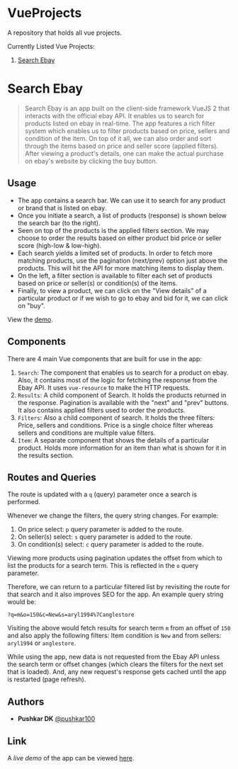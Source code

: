 # VueProjects

A repository that holds all vue projects.

Currently Listed Vue Projects:
1. [Search Ebay](#search-ebay)

# Search Ebay

> Search Ebay is an app built on the client-side framework VueJS 2 that interacts with the official ebay API. It enables us to search for products listed on ebay in real-time. The app features a rich filter system which enables us to filter products based on price, sellers and condition of the item. On top of it all, we can also order and sort through the items based on price and seller score (applied filters). After viewing a product's details, one can make the actual purchase on ebay's website by clicking the buy button. 

## Usage

- The app contains a search bar. We can use it to search for any product or brand that is listed on ebay.
- Once you initiate a search, a list of products (response) is shown below the search bar (to the right).
- Seen on top of the products is the applied filters section. We may choose to order the results based on either product bid price or seller score (high-low & low-high).
- Each search yields a limited set of products. In order to fetch more matching products, use the pagination (next/prev) option just above the products. This will hit the API for more matching items to display them.
- On the left, a filter section is available to filter each set of products based on price or seller(s) or condition(s) of the items.
- Finally, to view a product, we can click on the "View details" of a particular product or if we wish to go to ebay and bid for it, we can click on "buy".



View the [demo](http://pushkardk.com/searchebay/).

## Components

There are 4 main Vue components that are built for use in the app:

1. `Search`: The component that enables us to search for a product on ebay. Also, it contains most of the logic for fetching the response from the Ebay API. It uses `vue-resource` to make the HTTP requests.
2. `Results`: A child component of Search. It holds the products returned in the response. Pagination is available with the "next" and "prev" buttons. It also contains applied filters used to order the products.
3. `Filters`: Also a child component of search. It holds the three filters: Price, sellers and conditions. Price is a single choice filter whereas sellers and conditions are multiple value filters.
4. `Item`: A separate component that shows the details of a particular product. Holds more information for an item than what is shown for it in the results section.

## Routes and Queries

The route is updated with a `q` (query) parameter once a search is performed.

Whenever we change the filters, the query string changes. For example:

1. On price select: `p` query parameter is added to the route.
2. On seller(s) select: `s` query parameter is added to the route.
3. On condition(s) select: `c` query parameter is added to the route.

Viewing more products using pagination updates the offset from which to list the products for a search term. This is reflected in the `o` query parameter.

Therefore, we can return to a particular filtered list by revisiting the route for that search and it also improves SEO for the app. An example query string would be:

```?q=m&o=150&c=New&s=aryl1994%7Canglestore```

Visiting the above would fetch results for search term `m` from an offset of `150` and also apply the following filters: Item condition is `New` and from sellers: `aryl1994` or `anglestore`.

While using the app, new data is not requested from the Ebay API unless the search term or offset changes (which clears the filters for the next set that is loaded).  And, any new request's response gets cached until the app is restarted (page refresh).

## Authors

- **Pushkar DK**  [@pushkar100](https://github.com/pushkar100)
## Link

A *live demo* of the app can be viewed [here](http://pushkardk.com/searchebay/).
